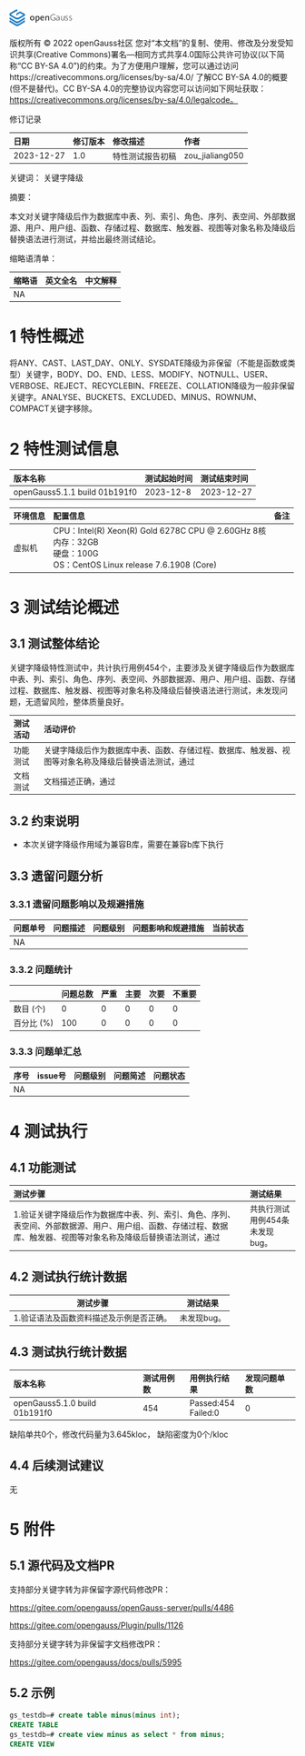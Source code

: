 ![avatar](../../../images/openGauss.png)

版权所有 © 2022  openGauss社区
 您对“本文档”的复制、使用、修改及分发受知识共享(Creative Commons)署名—相同方式共享4.0国际公共许可协议(以下简称“CC BY-SA 4.0”)的约束。为了方便用户理解，您可以通过访问https://creativecommons.org/licenses/by-sa/4.0/ 了解CC BY-SA 4.0的概要 (但不是替代)。CC BY-SA 4.0的完整协议内容您可以访问如下网址获取：https://creativecommons.org/licenses/by-sa/4.0/legalcode。

修订记录

|   日期    | 修订版本 |               修改描述               |      作者       |
| :------- | :------ | :---------------------------------- | :------------- |
| 2023-12-27 |   1.0    |           特性测试报告初稿           | zou_jialiang050 |

 关键词： 关键字降级

摘要：

本文对关键字降级后作为数据库中表、列、索引、角色、序列、表空间、外部数据源、用户、用户组、函数、存储过程、数据库、触发器、视图等对象名称及降级后替换语法进行测试，并给出最终测试结论。

缩略语清单：

| 缩略语 |                       英文全名                        | 中文解释                                             |
| :---- | :--------------------------------------------------- | :---------------------------------------------------- |
|  NA  |          |          |

# 1     特性概述

将ANY、CAST、LAST_DAY、ONLY、SYSDATE降级为非保留（不能是函数或类型）关键字，BODY、DO、END、LESS、MODIFY、NOTNULL、USER、VERBOSE、REJECT、RECYCLEBIN、FREEZE、COLLATION降级为一般非保留关键字。ANALYSE、BUCKETS、EXCLUDED、MINUS、ROWNUM、COMPACT关键字移除。

# 2     特性测试信息

| 版本名称                      | 测试起始时间 | 测试结束时间 |
| :---------------------------- | :----------- | :----------- |
| openGauss5.1.1 build 01b191f0 | 2023-12-8    | 2023-12-27   |

| 环境信息 | 配置信息                                                     | 备注 |
| :------- | :----------------------------------------------------------- | :---- |
| 虚拟机   | CPU：Intel(R) Xeon(R) Gold 6278C CPU @ 2.60GHz 8核<br />内存：32GB<br />硬盘：100G<br />OS：CentOS Linux release 7.6.1908 (Core) |      |

# 3     测试结论概述

## 3.1   测试整体结论

关键字降级特性测试中，共计执行用例454个，主要涉及关键字降级后作为数据库中表、列、索引、角色、序列、表空间、外部数据源、用户、用户组、函数、存储过程、数据库、触发器、视图等对象名称及降级后替换语法进行测试，未发现问题，无遗留风险，整体质量良好。

| 测试活动 | 活动评价                                                     |
| :------ | :----------------------------------------------------------- |
| 功能测试 | 关键字降级后作为数据库中表、函数、存储过程、数据库、触发器、视图等对象名称及降级后替换语法测试，通过 |
| 文档测试 | 文档描述正确，通过 |

## 3.2   约束说明

- 本次关键字降级作用域为兼容B库，需要在兼容b库下执行

## 3.3   遗留问题分析

### 3.3.1 遗留问题影响以及规避措施

| 问题单号 | 问题描述 | 问题级别 | 问题影响和规避措施 | 当前状态 |
| :------ | :------ | :------ | :---------------- | :------ |
|    NA    |  |          |  |  |

### 3.3.2 问题统计

|             | 问题总数 | 严重 | 主要 | 次要 | 不重要 |
| :--------- | :------ | :-- | :-- | :-- | :---- |
|  数目 (个)  |    0    |  0  |  0  |  0  |   0    |
| 百分比  (%) |   100   |  0  |  0   |  0  |   0    |

### 3.3.3 问题单汇总

| 序号 |                           issue号                            | 问题级别 |                           问题简述                           | 问题状态 |
| :-- | :---------------------------------------------------------- | :------ | :---------------------------------------------------------- | :------ |
|  NA  |  |  |  |          |

# 4    测试执行

## 4.1   功能测试

| 测试步骤                                                     | 测试结果                           |
| :------------------------------------------------------------ | :---------------------------------- |
| 1.验证关键字降级后作为数据库中表、列、索引、角色、序列、表空间、外部数据源、用户、用户组、函数、存储过程、数据库、触发器、视图等对象名称及降级后替换语法测试，通过 | 共执行测试用例454条<br />未发现bug。 |

## 4.2   测试执行统计数据

| 测试步骤                                 | 测试结果    |
| ---------------------------------------- | ----------- |
| 1.验证语法及函数资料描述及示例是否正确。 | 未发现bug。 |

## 4.3   测试执行统计数据

| 版本名称                      | 测试用例数 | 用例执行结果            | 发现问题单数 |
| :----------------------------- | :---------- | :----------------------- | :------------ |
| openGauss5.1.0 build 01b191f0 | 454 | Passed:454<br />Failed:0 | 0       |

缺陷单共0个，修改代码量为3.645kloc， 缺陷密度为0个/kloc

## 4.4   后续测试建议

无

# 5     附件

## 5.1 源代码及文档PR

支持部分关键字转为非保留字源代码修改PR：

https://gitee.com/opengauss/openGauss-server/pulls/4486

https://gitee.com/opengauss/Plugin/pulls/1126

支持部分关键字转为非保留字文档修改PR：

https://gitee.com/opengauss/docs/pulls/5995

## 5.2 示例

```sql
gs_testdb=# create table minus(minus int);
CREATE TABLE
gs_testdb=# create view minus as select * from minus;
CREATE VIEW
```

